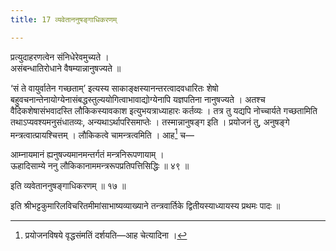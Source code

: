 ```yaml
---
title: 17 व्यवेताननुषङ्गाधिकरणम्

---
```

प्रत्युदाहरणत्वेन संनिधेरेवमुच्यते ।  
असंबन्धातिरोधाने वैषम्यान्नानुषज्यते ॥  


‘सं ते वायुर्वातेन गच्छताम्’ इत्यस्य साकाङ्क्षस्यानन्तरत्वादवधारितः शेषो बहुवचनान्तेनायोग्येनासंबद्धस्तुल्ययोगित्वाभावाद्योग्येनापि यज्ञपतिना नानुषज्यते । अतश्च वैदिकशेषासंभवादस्ति लौकिकस्यावकाश इत्युभयत्राध्याहारः कर्तव्यः । तत्र तु यद्यपि नोच्चार्यते गच्छतामिति तथाऽप्यवश्यमनुसंधातव्यः, अन्यथाऽर्थापरिसमाप्तेः । तस्मान्नानुषङ्ग इति । प्रयोजनं तु, अनुषङ्गे मन्त्रत्वात्प्रायश्चित्तम् । लौकिकत्वे चामन्त्रत्वमिति । आह[^1] च—

[^1]: प्रयोजनविषये वृद्धसंमतिं दर्शयति—आह चेत्यादिना ।


आम्नायमानं ह्यनुषज्यमानमन्तर्गतं मन्त्रनिरूपणायाम् ।  
ऊहादिसाम्ये ननु लौकिकानाममन्त्ररूपप्रतिपत्तिसिद्धिः ॥ ४९ ॥  


इति व्यवेताननुषङ्गाधिकरणम् ॥ १७ ॥

इति श्रीभट्टकुमारिलविचरितमीमांसाभाष्यव्याख्याने तन्त्रवार्तिके द्वितीयस्याध्यायस्य प्रथमः पादः ॥